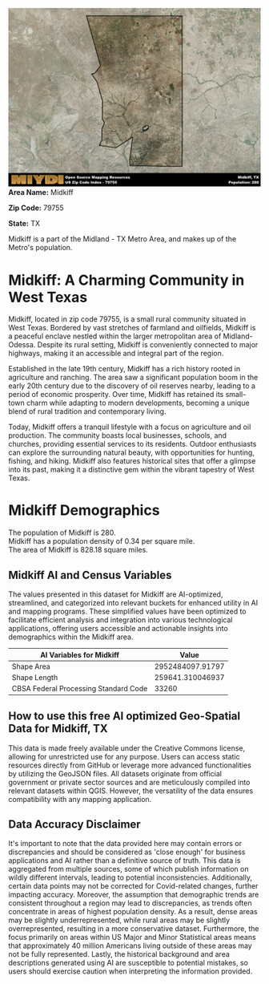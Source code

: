 ![Image Alt Text](../_images/79755.png)
**Area Name:** Midkiff

**Zip Code:** 79755

**State:** TX

Midkiff is a part of the Midland - TX Metro Area, and makes up  of the Metro's population.  

# Midkiff: A Charming Community in West Texas

Midkiff, located in zip code 79755, is a small rural community situated in West Texas. Bordered by vast stretches of farmland and oilfields, Midkiff is a peaceful enclave nestled within the larger metropolitan area of Midland-Odessa. Despite its rural setting, Midkiff is conveniently connected to major highways, making it an accessible and integral part of the region.

Established in the late 19th century, Midkiff has a rich history rooted in agriculture and ranching. The area saw a significant population boom in the early 20th century due to the discovery of oil reserves nearby, leading to a period of economic prosperity. Over time, Midkiff has retained its small-town charm while adapting to modern developments, becoming a unique blend of rural tradition and contemporary living.

Today, Midkiff offers a tranquil lifestyle with a focus on agriculture and oil production. The community boasts local businesses, schools, and churches, providing essential services to its residents. Outdoor enthusiasts can explore the surrounding natural beauty, with opportunities for hunting, fishing, and hiking. Midkiff also features historical sites that offer a glimpse into its past, making it a distinctive gem within the vibrant tapestry of West Texas.

# Midkiff Demographics

The population of Midkiff is 280.  
Midkiff has a population density of 0.34 per square mile.  
The area of Midkiff is 828.18 square miles.  

## Midkiff AI and Census Variables

The values presented in this dataset for Midkiff are AI-optimized, streamlined, and categorized into relevant buckets for enhanced utility in AI and mapping programs. These simplified values have been optimized to facilitate efficient analysis and integration into various technological applications, offering users accessible and actionable insights into demographics within the Midkiff area.

| AI Variables for Midkiff | Value |
|-------------|-------|
| Shape Area | 2952484097.91797 |
| Shape Length | 259641.310046937 |
| CBSA Federal Processing Standard Code | 33260 |

## How to use this free AI optimized Geo-Spatial Data for Midkiff, TX

This data is made freely available under the Creative Commons license, allowing for unrestricted use for any purpose. Users can access static resources directly from GitHub or leverage more advanced functionalities by utilizing the GeoJSON files. All datasets originate from official government or private sector sources and are meticulously compiled into relevant datasets within QGIS. However, the versatility of the data ensures compatibility with any mapping application.

## Data Accuracy Disclaimer
It's important to note that the data provided here may contain errors or discrepancies and should be considered as 'close enough' for business applications and AI rather than a definitive source of truth. This data is aggregated from multiple sources, some of which publish information on wildly different intervals, leading to potential inconsistencies. Additionally, certain data points may not be corrected for Covid-related changes, further impacting accuracy. Moreover, the assumption that demographic trends are consistent throughout a region may lead to discrepancies, as trends often concentrate in areas of highest population density. As a result, dense areas may be slightly underrepresented, while rural areas may be slightly overrepresented, resulting in a more conservative dataset. Furthermore, the focus primarily on areas within US Major and Minor Statistical areas means that approximately 40 million Americans living outside of these areas may not be fully represented. Lastly, the historical background and area descriptions generated using AI are susceptible to potential mistakes, so users should exercise caution when interpreting the information provided.

